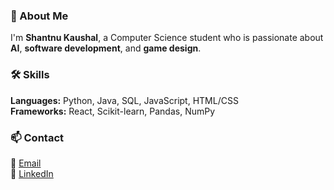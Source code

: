 ### 👋 About Me  
I'm **Shantnu Kaushal**, a Computer Science student who is passionate about **AI**, **software development**, and **game design**.

### 🛠️ Skills  
**Languages:** Python, Java, SQL, JavaScript, HTML/CSS  
**Frameworks:** React, Scikit-learn, Pandas, NumPy

### 📫 Contact  
📧 [Email](shntnkaushal@gmail.com)  
🔗 [LinkedIn](https://linkedin.com/in/shantnu-kaushal)
